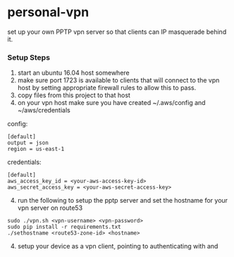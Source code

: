 # personal-vpn
set up your own PPTP vpn server so that clients can IP masquerade behind it. 

### Setup Steps
1. start an ubuntu 16.04 host somewhere
2. make sure port 1723 is available to clients that will connect to the vpn host by setting appropriate firewall rules to allow this to pass.
2. copy files from this project to that host
3. on your vpn host make sure you have created ~/.aws/config and ~/aws/credentials

config:
```
[default]
output = json
region = us-east-1
```

credentials:
```
[default]
aws_access_key_id = <your-aws-access-key-id>
aws_secret_access_key = <your-aws-secret-access-key>
```
4. run the following to setup the pptp server and set the hostname for your vpn server on route53
```
sudo ./vpn.sh <vpn-username> <vpn-password>
sudo pip install -r requirements.txt
./sethostname <route53-zone-id> <hostname>
```
4. setup your device as a vpn client, pointing to <hostname> authenticating with <vpn-username> and <vpn-password>


